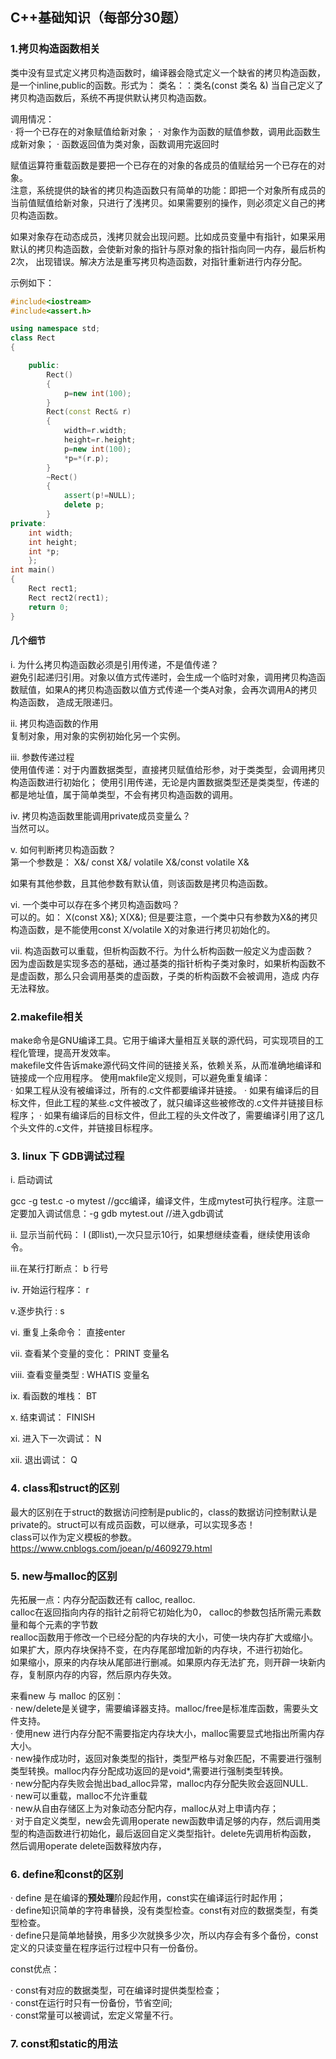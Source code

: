 ## C++基础知识（每部分30题）

### 1.拷贝构造函数相关

类中没有显式定义拷贝构造函数时，编译器会隐式定义一个缺省的拷贝构造函数，是一个inline,public的函数。形式为： 类名：：类名(const 类名 &) 
当自己定义了拷贝构造函数后，系统不再提供默认拷贝构造函数。

调用情况：\
· 将一个已存在的对象赋值给新对象；
· 对象作为函数的赋值参数，调用此函数生成新对象；
· 函数返回值为类对象，函数调用完返回时

赋值运算符重载函数是要把一个已存在的对象的各成员的值赋给另一个已存在的对象。\
注意，系统提供的缺省的拷贝构造函数只有简单的功能：即把一个对象所有成员的当前值赋值给新对象，只进行了浅拷贝。如果需要别的操作，则必须定义自己的拷贝构造函数。

如果对象存在动态成员，浅拷贝就会出现问题。比如成员变量中有指针，如果采用默认的拷贝构造函数，会使新对象的指针与原对象的指针指向同一内存，最后析构2次，
出现错误。解决方法是重写拷贝构造函数，对指针重新进行内存分配。

示例如下：

```C++
#include<iostream>
#include<assert.h>

using namespace std;
class Rect
{

    public:
        Rect()
        {
            p=new int(100);
        }
        Rect(const Rect& r)
        {
            width=r.width;
            height=r.height;
            p=new int(100);
            *p=*(r.p);
        }
        ~Rect()
        {
            assert(p!=NULL);
            delete p;
        }
private:
    int width;
    int height;
    int *p;
    };
int main()
{
    Rect rect1;
    Rect rect2(rect1);
    return 0;
}
```

#### 几个细节

i. 为什么拷贝构造函数必须是引用传递，不是值传递？\
避免引起递归引用。对象以值方式传递时，会生成一个临时对象，调用拷贝构造函数赋值，如果A的拷贝构造函数以值方式传递一个类A对象，会再次调用A的拷贝构造函数，
造成无限递归。

ii. 拷贝构造函数的作用\
复制对象，用对象的实例初始化另一个实例。

iii. 参数传递过程\
使用值传递：对于内置数据类型，直接拷贝赋值给形参，对于类类型，会调用拷贝构造函数进行初始化；
使用引用传递，无论是内置数据类型还是类类型，传递的都是地址值，属于简单类型，不会有拷贝构造函数的调用。

iv. 拷贝构造函数里能调用private成员变量么？\
当然可以。

v. 如何判断拷贝构造函数？\
第一个参数是： X&/ const X&/ volatile X&/const volatile X&

如果有其他参数，且其他参数有默认值，则该函数是拷贝构造函数。

vi. 一个类中可以存在多个拷贝构造函数吗？\
可以的。如： X(const X&); X(X&);  但是要注意，一个类中只有参数为X&的拷贝构造函数，是不能使用const X/volatile X的对象进行拷贝初始化的。

vii. 构造函数可以重载，但析构函数不行。为什么析构函数一般定义为虚函数？\
因为虚函数是实现多态的基础，通过基类的指针析构子类对象时，如果析构函数不是虚函数，那么只会调用基类的虚函数，子类的析构函数不会被调用，造成
内存无法释放。

### 2.makefile相关

make命令是GNU编译工具。它用于编译大量相互关联的源代码，可实现项目的工程化管理，提高开发效率。\
makefile文件告诉make源代码文件间的链接关系，依赖关系，从而准确地编译和链接成一个应用程序。
使用makfile定义规则，可以避免重复编译：\
· 如果工程从没有被编译过，所有的.c文件都要编译并链接。
· 如果有编译后的目标文件，但此工程的某些.c文件被改了，就只编译这些被修改的.c文件并链接目标程序；
· 如果有编译后的目标文件，但此工程的头文件改了，需要编译引用了这几个头文件的.c文件，并链接目标程序。

### 3. linux 下 GDB调试过程

i. 启动调试

gcc -g test.c -o mytest  //gcc编译，编译文件，生成mytest可执行程序。注意一定要加入调试信息：-g
gdb mytest.out  //进入gdb调试

ii. 显示当前代码： l (即list),一次只显示10行，如果想继续查看，继续使用该命令。

iii.在某行打断点： b 行号

iv. 开始运行程序： r

v.逐步执行 : s

vi. 重复上条命令： 直接enter

vii. 查看某个变量的变化： PRINT 变量名

viii. 查看变量类型 : WHATIS 变量名

ix. 看函数的堆栈： BT

x. 结束调试： FINISH

xi. 进入下一次调试： N

xii. 退出调试： Q

### 4. class和struct的区别

最大的区别在于struct的数据访问控制是public的，class的数据访问控制默认是private的。struct可以有成员函数，可以继承，可以实现多态！\
class可以作为定义模板的参数。
https://www.cnblogs.com/joean/p/4609279.html

### 5. new与malloc的区别

先拓展一点：内存分配函数还有 calloc, realloc.\
calloc在返回指向内存的指针之前将它初始化为0， calloc的参数包括所需元素数量和每个元素的字节数\
realloc函数用于修改一个已经分配的内存块的大小，可使一块内存扩大或缩小。如果扩大，原内存块保持不变，在内存尾部增加新的内存块，不进行初始化。\
如果缩小，原来的内存块从尾部进行删减。如果原内存无法扩充，则开辟一块新内存，复制原内存的内容，然后原内存失效。

来看new 与 malloc 的区别：\
· new/delete是关键字，需要编译器支持。malloc/free是标准库函数，需要头文件支持。\
· 使用new 进行内存分配不需要指定内存块大小，malloc需要显式地指出所需内存大小。\
· new操作成功时，返回对象类型的指针，类型严格与对象匹配，不需要进行强制类型转换。malloc内存分配成功返回的是void*,需要进行强制类型转换。\
· new分配内存失败会抛出bad_alloc异常，malloc内存分配失败会返回NULL.\
· new可以重载，malloc不允许重载\
· new从自由存储区上为对象动态分配内存，malloc从对上申请内存；\
· 对于自定义类型，new会先调用operate new函数申请足够的内存，然后调用类型的构造函数进行初始化，最后返回自定义类型指针。delete先调用析构函数，
然后调用operate delete函数释放内存，

### 6. define和const的区别

· define 是在编译的**预处理**阶段起作用，const实在编译运行时起作用；\
· define知识简单的字符串替换，没有类型检查。const有对应的数据类型，有类型检查。\
· define只是简单地替换，用多少次就换多少次，所以内存会有多个备份，const定义的只读变量在程序运行过程中只有一份备份。

const优点：

· const有对应的数据类型，可在编译时提供类型检查；\
· const在运行时只有一份备份，节省空间;\
· const常量可以被调试，宏定义常量不行。

### 7. const和static的用法


